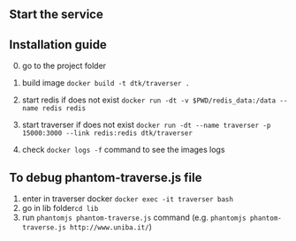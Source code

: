 Start the service
---------------

## Installation guide

0. go to the project folder
1. build image `docker build -t dtk/traverser .`
2. start redis if does not exist `docker run -dt -v $PWD/redis_data:/data --name redis redis`
3. start traverser if does not exist `docker run -dt --name traverser -p 15000:3000 --link redis:redis dtk/traverser`

4. check `docker logs -f` command to see the images logs

## To debug phantom-traverse.js file
1. enter in traverser docker `docker exec -it traverser bash`
2. go in lib folder`cd lib`
3. run `phantomjs phantom-traverse.js` command (e.g. `phantomjs phantom-traverse.js http://www.uniba.it/`)
